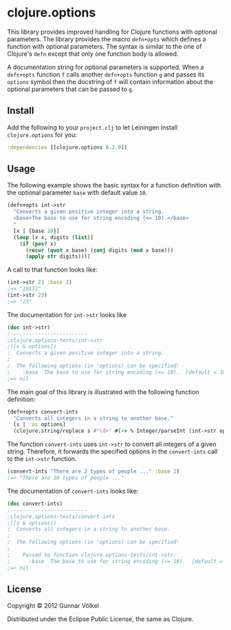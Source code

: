 # clojure.options

This library provides improved handling for Clojure functions with optional parameters.
The library provides the macro ```defn+opts``` which defines a function with optional parameters.
The syntax is similar to the one of Clojure's ```defn``` except that only one function body is allowed.

A documentation string for optional parameters is supported.
When a ```defn+opts``` function ```f``` calls another ```defn+opts``` function ```g``` and passes its ```options``` symbol
then the docstring of ```f``` will contain information about the optional parameters that can be passed to ```g```.

## Install

Add the following to your ```project.clj``` to let Leiningen install ```clojure.options``` for you:

```clj
:dependencies [[clojure.options 0.2.0]]
```

## Usage

The following example shows the basic syntax for a function definition with the optional parameter ```base``` with default value ```10```.

```clj
(defn+opts int->str
  "Converts a given positive integer into a string.
  <base>The base to use for string encoding (<= 10).</base>
  "
  [x | {base 10}]
  (loop [x x, digits (list)]
    (if (pos? x)
      (recur (quot x base) (conj digits (mod x base)))
      (apply str digits))))
```
A call to that function looks like:

```clj
(int->str 23 :base 2)
;=> "10111"
(int->str 23)
;=> "23"
```

The documentation for ```int->str``` looks like

```clj
(doc int->str)
;-------------------------
;clojure.options-tests/int->str
;([x & options])
;  Converts a given positive integer into a string.
;
;  The following options (in 'options) can be specified:
;    :base  The base to use for string encoding (<= 10).  [default = 10]
;=> nil
```

The main goal of this library is illustrated with the following function definition:

```clj
(defn+opts convert-ints
  "Converts all integers in a string to another base."
  [s | :as options]
  (clojure.string/replace s #"\d+" #(-> % Integer/parseInt (int->str options))))
```

The function ```convert-ints``` uses ```int->str``` to convert all integers of a given string.
Therefore, it forwards the specified options in the ```convert-ints``` call to the ```int->str``` function.

```clj
(convert-ints "There are 2 types of people ..." :base 2)
;=> "There are 10 types of people ..."
```

The documentation of ```convert-ints``` looks like:

```clj
(doc convert-ints)
;-------------------------
;clojure.options-tests/convert-ints
;([s & options])
;  Converts all integers in a string to another base.
;
;  The following options (in 'options) can be specified:
;
;    Passed to function clojure.options-tests/int->str:
;      :base  The base to use for string encoding (<= 10).  [default = 10]
;=> nil
```

## License

Copyright © 2012 Gunnar Völkel

Distributed under the Eclipse Public License, the same as Clojure.
